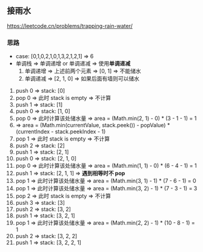 ## 接雨水

<https://leetcode.cn/problems/trapping-rain-water/>

### 思路

- case: [0,1,0,2,1,0,1,3,2,1,2,1] => 6
- 单调栈 => 单调递增 or 单调递减 => 使用**单调递减**
    1. 单调递增 => 上述前两个元素 => [0, 1] => 不能储水
    2. 单调递减 => [2, 1, 0] => 如果后面有墙则可以储水

1. push 0 => stack: [0]
2. pop 0 => 此时 stack is empty => 不计算
3. push 1 => stack: [1]
4. push 0 => stack: [1, 0]
5. pop 0 => 此时计算该处储水量 => area = (Math.min(2, 1) - 0) * (3 - 1 - 1) = 1
6. => area = (Math.min(currentValue, stack.peek()) - popValue) * (currentIndex - stack.peekIndex - 1)
7. pop 1 => 此时 stack is empty => 不计算
8. push 2 => stack: [2]
9. push 1 => stack: [2, 1]
10. push 0 => stack: [2, 1, 0]
11. pop 0 => 此时计算该处储水量 => area = (Math.min(1, 1) - 0) * (6 - 4 - 1) = 1
12. push 1 => stack: [2, 1, 1] => **遇到相等时不 pop**
13. pop 1 => 此时计算该处储水量 => area = (Math.min(3, 1) - 1) * (7 - 6 - 1) = 0
14. pop 1 => 此时计算该处储水量 => area = (Math.min(3, 2) - 1) * (7 - 3 - 1) = 3
15. pop 2 => 此时 stack is empty => 不计算
16. push 3 => stack: [3]
17. push 2 => stack: [3, 2]
18. push 1 => stack: [3, 2, 1]
19. pop 1 => 此时计算该处储水量 => area = (Math.min(2, 2) - 1) * (10 - 8 - 1) = 1
20. push 2 => stack: [3, 2, 2]
21. push 1 => stack: [3, 2, 2, 1]

